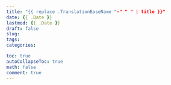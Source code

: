 ```yaml
---
title: "{{ replace .TranslationBaseName "-" " " | title }}"
date: {{ .Date }}
lastmod: {{ .Date }}
draft: false
slug:
tags:
categories:

toc: true
autoCollapseToc: true
math: false
comment: true
---
```

